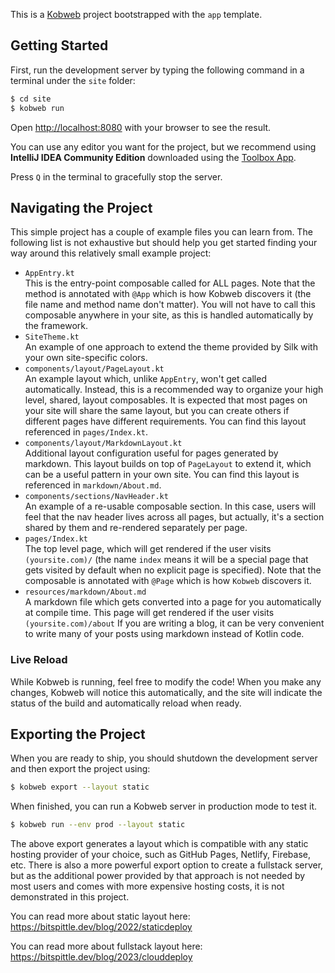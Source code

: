This is a [Kobweb](https://github.com/varabyte/kobweb) project bootstrapped with the `app` template.

## Getting Started

First, run the development server by typing the following command in a terminal under the `site` folder:

```bash
$ cd site
$ kobweb run
```

Open [http://localhost:8080](http://localhost:8080) with your browser to see the result.

You can use any editor you want for the project, but we recommend using **IntelliJ IDEA Community Edition** downloaded
using the [Toolbox App](https://www.jetbrains.com/toolbox-app/).

Press `Q` in the terminal to gracefully stop the server.

## Navigating the Project

This simple project has a couple of example files you can learn from. The following list is not exhaustive but should
help you get started finding your way around this relatively small example project:

* `AppEntry.kt`<br>
  This is the entry-point composable called for ALL pages. Note that the method is annotated with `@App` which is how
  Kobweb discovers it (the file name and method name don't matter). You will not have to call this composable anywhere
  in your site, as this is handled automatically by the framework.
* `SiteTheme.kt`<br>
  An example of one approach to extend the theme provided by Silk with your own site-specific colors.
* `components/layout/PageLayout.kt`<br>
  An example layout which, unlike `AppEntry`, won't get called automatically.
  Instead, this is a recommended way to organize your high level, shared, layout composables. It is expected that most
  pages on your site will share the same layout, but you can create others if different pages have different
  requirements. You can find this layout referenced in `pages/Index.kt`.
* `components/layout/MarkdownLayout.kt`<br>
  Additional layout configuration useful for pages generated by markdown. This layout builds on top of `PageLayout`
  to extend it, which can be a useful pattern in your own site. You can find this layout is referenced in
  `markdown/About.md`.
* `components/sections/NavHeader.kt`<br>
  An example of a re-usable composable section. In this case, users will feel that the nav header lives across all
  pages, but actually, it's a section shared by them and re-rendered separately per page.
* `pages/Index.kt`<br>
  The top level page, which will get rendered if the user visits `(yoursite.com)/` (the name
  `index` means it will be a special page that gets visited by default when no explicit page is specified). Note that
  the composable is annotated with `@Page` which is how `Kobweb` discovers it.
* `resources/markdown/About.md`<br>
  A markdown file which gets converted into a page for you automatically at compile
  time. This page will get rendered if the user visits `(yoursite.com)/about` If you are writing a blog, it can be
  very convenient to write many of your posts using markdown instead of Kotlin code.

### Live Reload

While Kobweb is running, feel free to modify the code! When you make any changes, Kobweb will notice this
automatically, and the site will indicate the status of the build and automatically reload when ready.

## Exporting the Project

When you are ready to ship, you should shutdown the development server and then export the project using:

```bash
$ kobweb export --layout static
```

When finished, you can run a Kobweb server in production mode to test it.

```bash
$ kobweb run --env prod --layout static
```

The above export generates a layout which is compatible with any static hosting provider of your choice, such as
GitHub Pages, Netlify, Firebase, etc. There is also a more powerful export option to create a fullstack server,
but as the additional power provided by that approach is not needed by most users and comes with more expensive
hosting costs, it is not demonstrated in this project.

You can read more about static layout here: https://bitspittle.dev/blog/2022/staticdeploy

You can read more about fullstack layout here: https://bitspittle.dev/blog/2023/clouddeploy
